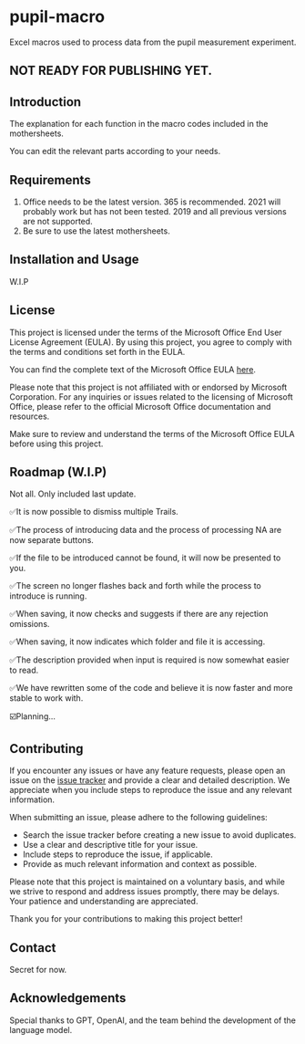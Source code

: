 #  pupil-macro

Excel macros used to process data from the pupil measurement experiment.

## NOT READY FOR PUBLISHING YET.

## Introduction

The explanation for each function in the macro codes included in the mothersheets.

You can edit the relevant parts according to your needs.

## Requirements

1. Office needs to be the latest version. 365 is recommended. 2021 will probably work but has not been tested. 2019 and all previous versions are not supported.
2. Be sure to use the latest mothersheets.

## Installation and Usage

W.I.P

## License

This project is licensed under the terms of the Microsoft Office End User License Agreement (EULA). By using this project, you agree to comply with the terms and conditions set forth in the EULA.

You can find the complete text of the Microsoft Office EULA [here](https://www.microsoft.com/en-us/Useterms/Retail/Office/365/HomeUse/UseTerms_Retail_Office_365_HomeUse_EN_US).

Please note that this project is not affiliated with or endorsed by Microsoft Corporation. For any inquiries or issues related to the licensing of Microsoft Office, please refer to the official Microsoft Office documentation and resources.

Make sure to review and understand the terms of the Microsoft Office EULA before using this project.

## Roadmap (W.I.P)

Not all. Only included last update.

✅It is now possible to dismiss multiple Trails.

✅The process of introducing data and the process of processing NA are now separate buttons.

✅If the file to be introduced cannot be found, it will now be presented to you.

✅The screen no longer flashes back and forth while the process to introduce is running.

✅When saving, it now checks and suggests if there are any rejection omissions.

✅When saving, it now indicates which folder and file it is accessing.

✅The description provided when input is required is now somewhat easier to read.

✅We have rewritten some of the code and believe it is now faster and more stable to work with.

☑️Planning...

## Contributing

If you encounter any issues or have any feature requests, please open an issue on the [issue tracker](link-to-issue-tracker) and provide a clear and detailed description. We appreciate when you include steps to reproduce the issue and any relevant information.

When submitting an issue, please adhere to the following guidelines:

- Search the issue tracker before creating a new issue to avoid duplicates.
- Use a clear and descriptive title for your issue.
- Include steps to reproduce the issue, if applicable.
- Provide as much relevant information and context as possible.

Please note that this project is maintained on a voluntary basis, and while we strive to respond and address issues promptly, there may be delays. Your patience and understanding are appreciated.

Thank you for your contributions to making this project better!

## Contact

Secret for now.

## Acknowledgements

Special thanks to GPT, OpenAI, and the team behind the development of the language model.

